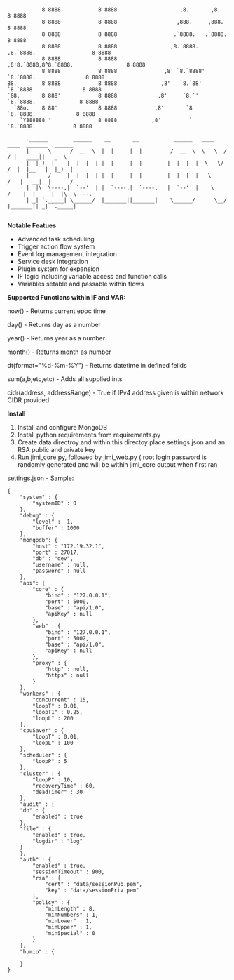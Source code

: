 ```


           8 8888            8 8888                    ,8.       ,8.                     8 8888
           8 8888            8 8888                   ,888.     ,888.                    8 8888
           8 8888            8 8888                  .`8888.   .`8888.                   8 8888
           8 8888            8 8888                 ,8.`8888. ,8.`8888.                  8 8888
           8 8888            8 8888                ,8'8.`8888,8^8.`8888.                 8 8888
           8 8888            8 8888               ,8' `8.`8888' `8.`8888.                8 8888
88.        8 8888            8 8888              ,8'   `8.`88'   `8.`8888.               8 8888
`88.       8 888'            8 8888             ,8'     `8.`'     `8.`8888.              8 8888
  `88o.    8 88'             8 8888            ,8'       `8        `8.`8888.             8 8888
    `Y888888 '               8 8888           ,8'         `         `8.`8888.            8 8888

      .______        ______    __       __           ______   ____    ____  _______ .______
      |   _  \      /  __  \  |  |     |  |         /  __  \  \   \  /   / |   ____||   _  \
      |  |_)  |    |  |  |  | |  |     |  |        |  |  |  |  \   \/   /  |  |__   |  |_)  |
      |      /     |  |  |  | |  |     |  |        |  |  |  |   \      /   |   __|  |      /
      |  |\  \----.|  `--'  | |  `----.|  `----.   |  `--'  |    \    /    |  |____ |  |\  \----.
      | _| `._____| \______/  |_______||_______|    \______/      \__/     |_______|| _| `._____|


```

**Notable Featues**
* Advanced task scheduling
* Trigger action flow system
* Event log management integration
* Service desk integration
* Plugin system for expansion
* IF logic including variable access and function calls
* Variables setable and passable within flows


**Supported Functions within IF and VAR:**

now() - Returns current epoc time

day() - Returns day as a number

year() - Returns year as a number

month() - Returns month as number

dt(format="%d-%m-%Y") - Returns datetime in defined feilds

sum(a,b,etc,etc) - Adds all supplied ints

cidr(address, addressRange) - True if IPv4 address given is within network CIDR provided

**Install**
1. Install and configure MongoDB
2. Install python requirements from requirements.py
3. Create data directroy and within this directoy place settings.json and an RSA public and private key
4. Run jimi_core.py, followed by jimi_web.py ( root login password is randomly generated and will be within jimi_core output when first ran

settings.json - Sample:
```
{
    "system" : {
        "systemID" : 0
    },
    "debug" : {
        "level" : -1,
        "buffer" : 1000
    },
    "mongodb": {
        "host" : "172.19.32.1",
        "port" : 27017,
        "db" : "dev",
        "username" : null,
        "password" : null
    },
    "api": {
        "core" : {
            "bind" : "127.0.0.1",
            "port" : 5000,
            "base" : "api/1.0",
            "apiKey" : null
        },
        "web" : {
            "bind" : "127.0.0.1",
            "port" : 5002,
            "base" : "api/1.0",
            "apiKey" : null
        },
        "proxy" : {
            "http" : null,
            "https" : null
        }
    },
    "workers" : { 
        "concurrent" : 15,
        "loopT" : 0.01,
        "loopT1" : 0.25,
        "loopL" : 200
    },
    "cpuSaver" : { 
        "loopT" : 0.01,
        "loopL" : 100
    },
    "scheduler" : {
        "loopP" : 5
    },
    "cluster" : {
        "loopP" : 10,
        "recoveryTime" : 60,
        "deadTimer" : 30
    },
    "audit" : {
    "db" : {
        "enabled" : true
    },
    "file" : {
        "enabled" : true,
        "logdir" : "log"
    }
    },
    "auth" : {
        "enabled" : true,
        "sessionTimeout" : 900,
        "rsa" : {
            "cert" : "data/sessionPub.pem",
            "key" : "data/sessionPriv.pem"
        },
        "policy" : {
            "minLength" : 8,
            "minNumbers" : 1,
            "minLower" : 1,
            "minUpper" : 1,
            "minSpecial" : 0
        }
    },
    "humio" : {

    }
}
```

